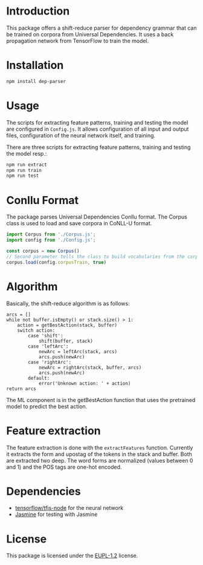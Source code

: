 # Introduction
This package offers a shift-reduce parser for dependency grammar that can be trained on corpora from Universal Dependencies. It uses a back propagation network from TensorFlow to train the model.

# Installation
```bash
npm install dep-parser
```

# Usage
The scripts for extracting feature patterns, training and testing the model are configured in `Config.js`. It allows configuration of all input and output files, configuration of the neural network itself, and training.

There are three scripts for extracting feature patterns, training and testing the model resp.:
```bash
npm run extract
npm run train
npm run test
```

# Conllu Format
The package parses Universal Dependencies Conllu format. The Corpus class is used to load and save corpora in CoNLL-U format.
```javascript
import Corpus from './Corpus.js';
import config from './Config.js';

const corpus = new Corpus()
// Second parameter tells the class to build vocabularies from the corpus
corpus.load(config.corpusTrain, true)
```

# Algorithm
Basically, the shift-reduce algorithm is as follows:
```pseudo
arcs = []
while not buffer.isEmpty() or stack.size() > 1:
    action = getBestAction(stack, buffer)
    switch action:
        case 'shift':
            shift(buffer, stack)
        case 'leftArc':
            newArc = leftArc(stack, arcs)
            arcs.push(newArc)
        case 'rightArc':
            newArc = rightArc(stack, buffer, arcs)
            arcs.push(newArc)
        default:
            error('Unknown action: ' + action)
return arcs
```
The ML component is in the getBestAction function that uses the pretrained model to predict the best action.

# Feature extraction
The feature extraction is done with the `extractFeatures` function. Currently it extracts the form and upostag of the tokens in the stack and buffer. Both are extracted two deep. The word forms are normalized (values between 0 and 1) and the POS tags are one-hot encoded.


# Dependencies
- [tensorflow/tfjs-node](https://www.npmjs.com/package/@tensorflow/tfjs-node) for the neural network
- [Jasmine](https://www.npmjs.com/package/jasmine) for testing with Jasmine


# License
This package is licensed under the [EUPL-1.2](https://spdx.org/licenses/EUPL-1.2.html) license.